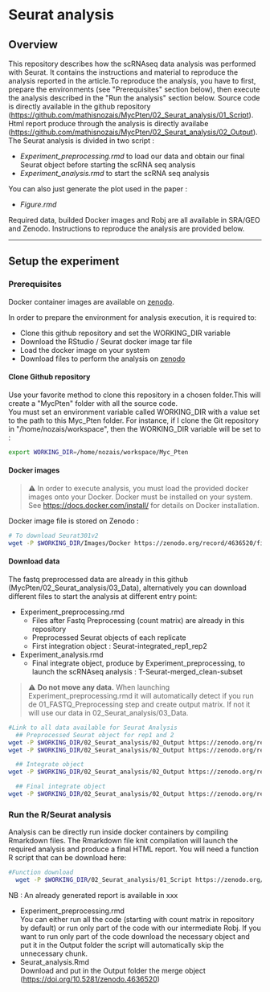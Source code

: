 # Seurat analysis
## Overview
This repository describes how the scRNAseq data analysis was performed with Seurat. It contains the instructions and material to reproduce the analysis reported in the article.To reproduce the analysis, you have to first, prepare the environments (see "Prerequisites" section below), then execute the analysis described in the "Run the analysis" section below.
Source code is directly available in the github repository (https://github.com/mathisnozais/MycPten/02_Seurat_analysis/01_Script).
Html report produce through the analysis is directly availabe (https://github.com/mathisnozais/MycPten/02_Seurat_analysis/02_Output).
The Seurat analysis is divided in two script :
- *Experiment_preprocessing.rmd* to load our data and obtain our final Seurat object before starting the scRNA seq analysis
- *Experiment_analysis.rmd* to start the scRNA seq analysis

You can also just generate the plot used in the paper :
- *Figure.rmd*

Required data, builded Docker images and Robj are all available in SRA/GEO and Zenodo. Instructions to reproduce the analysis are provided below.

---

## Setup the experiment
### Prerequisites
Docker container images are available on [zenodo](https://doi.org/10.5281/zenodo.4636520).

In order to prepare the environment for analysis execution, it is required to:
- Clone this github repository and set the WORKING_DIR variable
- Download the RStudio / Seurat docker image tar file
- Load the docker image on your system
- Download files to perform the analysis on [zenodo](https://doi.org/10.5281/zenodo.4636520)

#### Clone Github repository
Use your favorite method to clone this repository in a chosen folder.This will create a "MycPten" folder with all the source code. <br/>
You must set an environment variable called WORKING_DIR with a value set to the path to this Myc_Pten folder.
For instance, if I clone the Git repository in "/home/nozais/workspace", then the WORKING_DIR variable will be set to :

```bash
export WORKING_DIR=/home/nozais/workspace/Myc_Pten
```

#### Docker images
> :warning: In order to execute analysis, you must load the provided docker images onto your Docker. Docker must be installed on your system. See https://docs.docker.com/install/ for details on Docker installation.

Docker image file is stored on Zenodo :

```bash
# To download Seurat301v2
wget -P $WORKING_DIR/Images/Docker https://zenodo.org/record/4636520/files/Seurat301v2.tar?download=1
```
#### Download data
The fastq preprocessed data are already in this github (MycPten/02_Seurat_analysis/03_Data), alternatively you can download different files to start the analysis at different entry point:
- Experiment_preprocessing.rmd
  - Files after Fastq Preprocessing (count matrix) are already in this repository
  - Preprocessed Seurat objects of each replicate
  - First integration object : Seurat-integrated_rep1_rep2
- Experiment_analysis.rmd
  - Final integrate object, produce by Experiment_preprocessing, to launch the scRNAseq analysis : T-Seurat-merged_clean-subset

> :warning: **Do not move any data.**  When launching Experiment_preprocessing.rmd it will automatically detect if you run de 01_FASTQ_Preprocessing step and create output matrix. If not it will use our data in 02_Seurat_analysis/03_Data.

```bash
#Link to all data available for Seurat Analysis
  ## Preprocessed Seurat object for rep1 and 2
wget -P $WORKING_DIR/02_Seurat_analysis/02_Output https://zenodo.org/record/4636520/files/Seurat_clean-subset_tomerge_replicate1.Robj?download=1
wget -P $WORKING_DIR/02_Seurat_analysis/02_Output https://zenodo.org/record/4636520/files/Seurat_clean-subset_tomerge_replicate2.Robj?download=1

  ## Integrate object
wget -P $WORKING_DIR/02_Seurat_analysis/02_Output https://zenodo.org/record/4636520/files/Seurat-integrated_rep1_rep2.Robj?download=1

  ## Final integrate object
wget -P $WORKING_DIR/02_Seurat_analysis/02_Output https://zenodo.org/record/4636520/files/T-Seurat-merged_clean-subset.Robj?download=1
```

### Run the R/Seurat analysis
Analysis can be directly run inside docker containers by compiling Rmarkdown files. The Rmarkdown file knit compilation will launch the required analysis and produce a final HTML report.
You will need a function R script that can be download here:
```bash
#Function download
  wget -P $WORKING_DIR/02_Seurat_analysis/01_Script https://zenodo.org/record/4636520/files/Workflow_function.R?download=1
```

NB : An already generated report is available in xxx

- Experiment_preprocessing.rmd <br/>
You can either run all the code (starting with count matrix in repository by default) or run only part of the code with our intermediate Robj.
If you want to run only part of the code download the necessary object and put it in the Output folder the script will automatically skip the unnecessary chunk.
- Seurat_analysis.Rmd <br/>
Download and put in the Output folder the merge object (https://doi.org/10.5281/zenodo.4636520)
